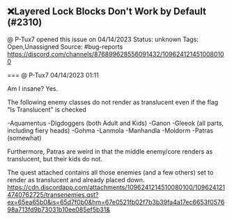 ## ❌Layered Lock Blocks Don't Work by Default (#2310)
@ P-Tux7 opened this issue on 04/14/2023
Status: unknown
Tags: Open,Unassigned
Source: #bug-reports https://discord.com/channels/876899628556091432/1096241214510080100


=== @ P-Tux7 04/14/2023 01:11

Am I insane? Yes.

The following enemy classes do not render as translucent even if the flag "Is Translucent" is checked

-Aquamentus
-Digdoggers (both Adult and Kids)
-Ganon
-Gleeok (all parts, including fiery heads)
-Gohma
-Lanmola
-Manhandla
-Moldorm
-Patras (somewhat)

Furthermore, Patras are weird in that the middle enemy/core renders as translucent, but their kids do not.

The quest attached contains all those enemies (and a few others) set to render as translucent and already placed down.
https://cdn.discordapp.com/attachments/1096241214510080100/1096241214740762725/transenemies.qst?ex=65ea65b0&is=65d7f0b0&hm=67e0521fb02f7b3b39fa4a17ec6653f057698a713fd9b73031b10ee085ef5b31&
